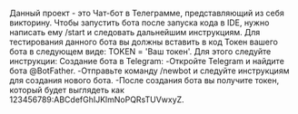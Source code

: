 Данный проект - это Чат-бот в Телеграмме, представляющий из себя викторину. Чтобы запустить бота после запуска кода в IDE, нужно написать ему /start и следовать дальнейшим инструкциям.
Для тестирования данного бота вы должны вставить в код Токен вашего бота в следующем виде: TOKEN = 'Ваш токен'. Для этого следуйте инструкции:
Создание бота в Telegram:
-Откройте Telegram и найдите бота @BotFather.
-Отправьте команду /newbot и следуйте инструкциям для создания нового бота.
-После создания бота вы получите токен, который будет выглядеть как 123456789:ABCdefGhIJKlmNoPQRsTUVwxyZ.
